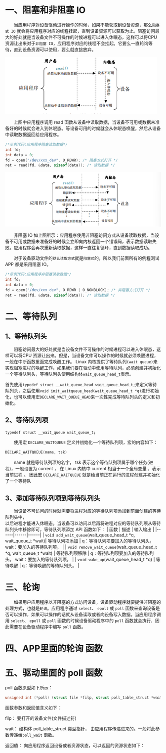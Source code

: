 # 一、阻塞和非阻塞 IO
&emsp;&emsp;当应用程序对设备驱动进行操作的时候，如果不能获取到设备资源，那么`阻塞式 IO` 就会将应用程序对应的线程挂起，直到设备资源可以获取为止。阻塞访问最大的好处就是当设备文件不可操作的时候进程可以进入休眠态，这样可以将CPU 资源让出来对于`非阻塞 IO`，应用程序对应的线程不会挂起，它要么一直轮询等待，直到设备资源可以使用，要么就直接放弃。

![输入图片说明](/imgs/2025-07-05/CxieBnN6gO5gpgzn.png)

&emsp;&emsp;上图中应用程序调用 read 函数从设备中读取数据，当设备不可用或数据未准备好的时候就会进入到休眠态。等设备可用的时候就会从休眠态唤醒，然后从设备中读取数据返回给应用程序。
```cpp
/*示例代码:应用程序阻塞读取数据*/
int fd;  
int data = 0;  
fd = open("/dev/xxx_dev", O_RDWR); /* 阻塞方式打开 */  
ret = read(fd, &data, sizeof(data)); /* 读取数据 */
```

![输入图片说明](/imgs/2025-07-05/nmbUm4UezS7ptEbx.png)

&emsp;&emsp;非阻塞 IO 如上图所示：应用程序使用非阻塞访问方式从设备读取数据，当设备不可用或数据未准备好的时候会立即向内核返回一个错误码，表示数据读取失败。应用程序会再次重新读取数据，这样一直往复循环，直到数据读取成功。

&emsp;&emsp;对于设备驱动文件的`默认读取方式`就是`阻塞式`的，所以我们前面所有的例程测试 APP 都是采用阻塞 IO。

```cpp
/*示例代码:应用程序非阻塞读取数据*/
int fd;  
int data = 0;  
fd = open("/dev/xxx_dev", O_RDWR | O_NONBLOCK); /* 非阻塞方式打开 */  
ret = read(fd, &data, sizeof(data)); /* 读取数据 */
```

# 二、等待队列
## 1、等待队列头
&emsp;&emsp;阻塞访问最大的好处就是当设备文件不可操作的时候进程可以进入休眠态，这样可以将CPU 资源让出来。但是，当设备文件可以操作的时候就必须唤醒进程，一般在中断函数里面完成唤醒工作。 Linux 内核提供了等待队列`(wait queue)`来实现阻塞进程的唤醒工作，如果我们要在驱动中使用等待队列，必须创建并初始化一个等待队列头，等待队列头使用结构体`wait_queue_head_t`表示。

首先使用`typedef struct __wait_queue_head wait_queue_head_t;`来定义等待队列头，之后使用`void init_waitqueue_head(wait_queue_head_t *q)`进行初始化，也可以使用宏`DECLARE_WAIT_QUEUE_HEAD`来一次性完成等待队列头的定义和初始化。

## 2、等待队列项
`typedef struct __wait_queue wait_queue_t;`

&emsp;&emsp;使用宏 `DECLARE_WAITQUEUE` 定义并初始化一个等待队列项，宏的内容如下：  
```cpp
DECLARE_WAITQUEUE(name, tsk)
```
&emsp;&emsp;name 就是等待队列项的名字， tsk 表示这个等待队列项属于哪个任务(进程)，一般设置为 current ， 在 Linux 内核中 current 相当于一个全局变量 ，表示当前进程 。 因此宏 `DECLARE_WAITQUEUE` 就是给当前正在运行的进程创建并初始化了一个等待队

## 3、添加等待队列项到等待队列头
&emsp;&emsp;当设备不可访问的时候就需要将进程对应的等待队列项添加到前面创建的等待队列头中，  
以后进程才能进入休眠态。当设备可以访问以后再将进程对应的等待队列项从等待队列头中移除即可，等待队列项添加 API 函数如下：
| 函数  | 描述  | 输入输出  |
|------|------|------|
| `void add_wait_queue`(wait_queue_head_t *q,  wait_queue_t *wait)| 等待队列项添加 | q：等待队列项要加入的等待队列头。  wait：要加入的等待队列项。  |
| `void remove_wait_queue`(wait_queue_head_t *q,  wait_queue_t *wait) | 等待队列项移除 |  q：等待队列项要加入的等待队列头。  wait：要加入的等待队列项。  |
| `void wake_up`(wait_queue_head_t *q) | 等待唤醒 |  q：等待唤醒的等待队列头。  |

# 三、轮询
&emsp;&emsp;如果用户应用程序以非阻塞的方式访问设备，设备驱动程序就要提供非阻塞的处理方式，也就是`轮询`。应用程序通过 `select`、 `epoll` 或 `poll` 函数来查询设备是否可以操作，如果可以操作的话就从设备读取或者向设备写入数据。当应用程序调用 `select`、 `epoll` 或 `poll` 函数的时候设备驱动程序中的 `poll` 函数就会执行，因此需要在设备驱动程序中编写 `poll` 函数。

# 四、APP里面的轮询 函数

# 五、驱动里面的 poll 函数
poll 函数原型如下所示：  
```cpp
unsigned int (*poll) (struct file *filp, struct poll_table_struct *wait)  
```
函数参数和返回值含义如下：  

filp： 要打开的设备文件(文件描述符)

wait： 结构体 poll_table_struct 类型指针， 由应用程序传递进来的。一般将此参数传递给`poll_wait` 函数。
  
返回值： 向应用程序返回设备或者资源状态，可以返回的资源状态如下：
<!--stackedit_data:
eyJoaXN0b3J5IjpbLTQ0ODM3NTU1MywtMjQxNTc3Mzk4LDIxND
A0MjI1MTQsLTgzNzQxMTQxOCwtMTg0NDk0MDgxNSwtMTg3MzE0
OTIxMyw2MzIxODQxMzksLTEwMTY4Nzc2ODAsMTY5MzIzMzEzMF
19
-->